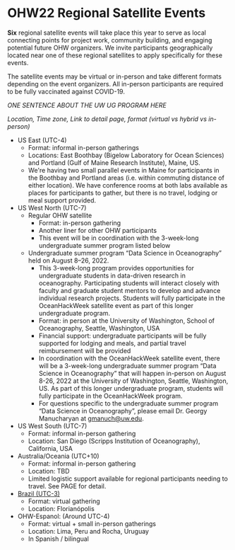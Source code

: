 # OHW22 Regional Satellite Events

**Six** regional satellite events will take place this year to serve as local connecting points for project work, community building, and engaging potential future OHW organizers. We invite participants geographically located near one of these regional satellites to apply specifically for these events. 

The satellite events may be virtual or in-person and take different formats depending on the event organizers. All in-person participants are required to be fully vaccinated against COVID-19.

*ONE SENTENCE ABOUT THE UW UG PROGRAM HERE*

*Location, Time zone, Link to detail page, format (virtual vs hybrid vs in-person)*

- US East (UTC-4)
  - Format: informal in-person gatherings
  - Locations: East Boothbay (Bigelow Laboratory for Ocean Sciences) and Portland (Gulf of Maine Research Institute), Maine, US.
  - We're having two small parallel events in Maine for participants in the Boothbay and Portland areas (i.e. within commuting distance of either location). We have conference rooms at both labs available as places for participants to gather, but there is no travel, lodging or meal support provided. 
- US West North (UTC-7)
  - Regular OHW satellite
    - Format: in-person gathering 
    - Another liner for other OHW participants
    - This event will be in coordination with the 3-week-long undergraduate summer program listed below
  - Undergraduate summer program “Data Science in Oceanography” held on August 8–26, 2022.
    - This 3-week-long program provides opportunities for undergraduate students in data-driven research in oceanography. Participating students will interact closely with faculty and graduate student mentors to develop and advance individual research projects. Students will fully participate in the OceanHackWeek satellite event as part of this longer undergraduate program.
    - Format: in person at the University of Washington, School of Oceanography, Seattle, Washington, USA
    - Financial support: undergraduate participants will be fully supported for lodging and meals, and partial travel reimbursement will be provided
    - In coordination with the OceanHackWeek satellite event, there will be a 3-week-long undergraduate summer program “Data Science in Oceanography” that will happen in-person on August 8-26, 2022 at the University of Washington, Seattle, Washington, US. As part of this longer undergraduate program, students will fully participate in the OceanHackWeek program.
    - For questions specific to the undergraduate summer program “Data Science in Oceanography”, please email Dr. Georgy Manucharyan at gmanuch@uw.edu.
- US West South (UTC-7)
  - Format: informal in-person gathering
  - Location: San Diego (Scripps Institution of Oceanography), California, USA
- Australia/Oceania (UTC+10)
  - Format: informal in-person gathering
  - Location: TBD
  - Limited logistic support available for regional participants needing to travel. See PAGE for detail.
- [Brazil (UTC-3)](https://hackmd.io/ZXHFGQwvRXSrzRV6rdwYNg?view)
  - Format: virtual gathering
  - Location: Florianópolis
- OHW-Espanol: (Around UTC-4)
  - Format: virtual + small in-person gatherings
  - Location: Lima, Peru and Rocha, Uruguay
  - In Spanish / bilingual
